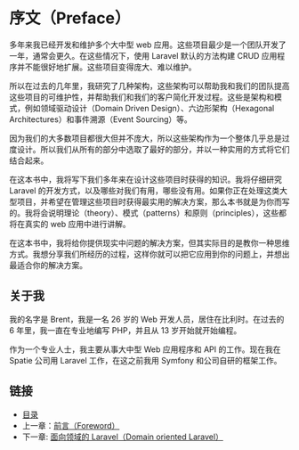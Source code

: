 # 序文（Preface）

多年来我已经开发和维护多个大中型 web 应用。这些项目最少是一个团队开发了一年，通常会更久。在这些情况下，使用 Laravel 默认的方法构建 CRUD 应用程序并不能很好地扩展。这些项目变得庞大、难以维护。

所以在过去的几年里，我研究了几种架构，这些架构可以帮助我和我们的团队提高这些项目的可维护性，并帮助我们和我们的客户简化开发过程。这些是架构和模式，例如领域驱动设计（Domain Driven Design）、六边形架构（Hexagonal Architectures）和事件溯源（Event Sourcing）等。

因为我们的大多数项目都很大但并不庞大，所以这些架构作为一个整体几乎总是过度设计。所以我们从所有的部分中选取了最好的部分，并以一种实用的方式将它们结合起来。

在这本书中，我将写下我们多年来在设计这些项目时获得的知识。我将仔细研究 Laravel 的开发方式，以及哪些对我们有用，哪些没有用。如果你正在处理这类大型项目，并希望在管理这些项目时获得最实用的解决方案，那么本书就是为你而写的。我将会说明理论（theory）、模式（patterns）和原则（principles），这些都将在真实的 web 应用中进行讲解。

在这本书中，我将给你提供现实中问题的解决方案，但其实际目的是教你一种思维方式。我想分享我们所经历的过程，这样你就可以把它应用到你的问题上，并想出最适合你的解决方案。

## 关于我

我的名字是 Brent，我是一名 26 岁的 Web 开发人员，居住在比利时。在过去的 6 年里，我一直在专业地编写 PHP，并且从 13 岁开始就开始编程。

作为一个专业人士，我主要从事大中型 Web 应用程序和 API 的工作。现在我在 Spatie 公司用 Laravel 工作，在这之前我用 Symfony 和公司自研的框架工作。

## 链接

- [目录](../README.md)
- 上一章：[前言（Foreword）](foreword.md)
- 下一章: [面向领域的 Laravel（Domain oriented Laravel）](0x01.md)
